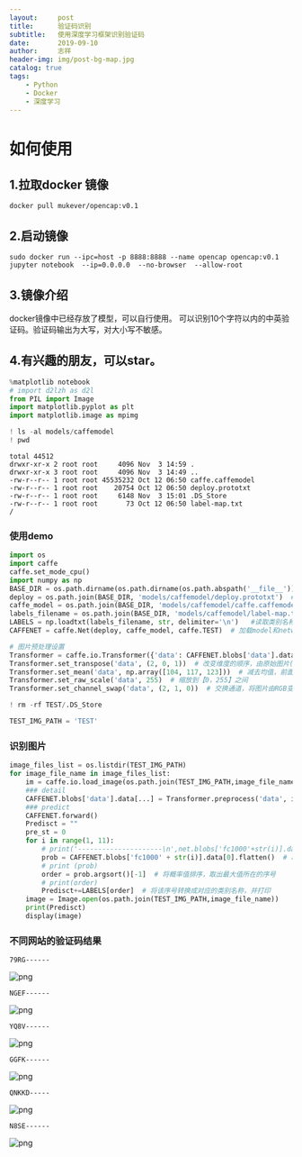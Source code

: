 ```yaml
---
layout:     post
title:      验证码识别
subtitle:   使用深度学习框架识别验证码
date:       2019-09-10
author:     志祥
header-img: img/post-bg-map.jpg
catalog: true
tags:
    - Python
    - Docker
    - 深度学习
---
```




# 如何使用
## 1.拉取docker 镜像    

```
docker pull mukever/opencap:v0.1
```

## 2.启动镜像

```
sudo docker run --ipc=host -p 8888:8888 --name opencap opencap:v0.1 jupyter notebook  --ip=0.0.0.0  --no-browser  --allow-root 
```

## 3.镜像介绍

docker镜像中已经存放了模型，可以自行使用。 可以识别10个字符以内的中英验证码。验证码输出为大写，对大小写不敏感。

## 4.有兴趣的朋友，可以star。


```python
%matplotlib notebook
# import d2lzh as d2l
from PIL import Image
import matplotlib.pyplot as plt
import matplotlib.image as mpimg
```


```python
! ls -al models/caffemodel
! pwd
```

    total 44512
    drwxr-xr-x 2 root root     4096 Nov  3 14:59 .
    drwxr-xr-x 3 root root     4096 Nov  3 14:49 ..
    -rw-r--r-- 1 root root 45535232 Oct 12 06:50 caffe.caffemodel
    -rw-r--r-- 1 root root    20754 Oct 12 06:50 deploy.prototxt
    -rw-r--r-- 1 root root     6148 Nov  3 15:01 .DS_Store
    -rw-r--r-- 1 root root       73 Oct 12 06:50 label-map.txt
    /

### 使用demo

```python
import os
import caffe
caffe.set_mode_cpu()
import numpy as np
BASE_DIR = os.path.dirname(os.path.dirname(os.path.abspath('__file__')))
deploy = os.path.join(BASE_DIR, 'models/caffemodel/deploy.prototxt')  # deploy文件
caffe_model = os.path.join(BASE_DIR, 'models/caffemodel/caffe.caffemodel')  # 训练好的 caffemodel
labels_filename = os.path.join(BASE_DIR, 'models/caffemodel/label-map.txt')  # 类别名称文件，将数字标签转换回类别名称
LABELS = np.loadtxt(labels_filename, str, delimiter='\n')   #读取类别名称文件
CAFFENET = caffe.Net(deploy, caffe_model, caffe.TEST)  # 加载model和network

# 图片预处理设置
Transformer = caffe.io.Transformer({'data': CAFFENET.blobs['data'].data.shape})  # 设定图片的shape格式(1,3,28,28)
Transformer.set_transpose('data', (2, 0, 1))  # 改变维度的顺序，由原始图片(28,28,3)变为(3,28,28)
Transformer.set_mean('data', np.array([104, 117, 123]))  # 减去均值，前面训练模型时没有减均值，这儿就不用
Transformer.set_raw_scale('data', 255)  # 缩放到【0，255】之间
Transformer.set_channel_swap('data', (2, 1, 0))  # 交换通道，将图片由RGB变为BGR

```


```python
! rm -rf TEST/.DS_Store
```


```python
TEST_IMG_PATH = 'TEST'
```

### 识别图片


```python
image_files_list = os.listdir(TEST_IMG_PATH)
for image_file_name in image_files_list:
    im = caffe.io.load_image(os.path.join(TEST_IMG_PATH,image_file_name))  # 加载图片
    ### detail
    CAFFENET.blobs['data'].data[...] = Transformer.preprocess('data', im)  # 执行上面设置的图片预处理操作，并将图片载入到blob中
    ### predict
    CAFFENET.forward()
    Predisct = ""
    pre_st = 0
    for i in range(1, 11):
        # print('---------------------\n',net.blobs['fc1000'+str(i)].data)
        prob = CAFFENET.blobs['fc1000' + str(i)].data[0].flatten()  # 取出最后一层（Softmax）属于某个类别的概率值，并打印
        # print (prob)
        order = prob.argsort()[-1]  # 将概率值排序，取出最大值所在的序号
        # print(order)
        Predisct+=LABELS[order]  # 将该序号转换成对应的类别名称，并打印
    image = Image.open(os.path.join(TEST_IMG_PATH,image_file_name))
    print(Predisct)
    display(image)
```

### 不同网站的验证码结果

    79RG------



![png](https://tva1.sinaimg.cn/large/007S8ZIlgy1ge5bujzhzhj302i00w0si.jpg)


    NGEF------



![png](https://tva1.sinaimg.cn/large/007S8ZIlgy1ge5bxqcckgj302s014mwy.jpg)


    YQ8V------



![png](https://tva1.sinaimg.cn/large/007S8ZIlgy1ge5by4bum8j301y00q3yc.jpg)


    GGFK------



![png](https://tva1.sinaimg.cn/large/007S8ZIlgy1ge5bycjik6j302s00u0sk.jpg)


    QNKKD-----



![png](https://tva1.sinaimg.cn/large/007S8ZIlgy1ge5byki974j302s014jr5.jpg)


    N8SE------



![png](https://tva1.sinaimg.cn/large/007S8ZIlgy1ge5bysnnfej303m01gmx4.jpg)


